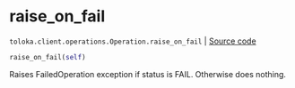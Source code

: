 # raise_on_fail
`toloka.client.operations.Operation.raise_on_fail` | [Source code](https://github.com/Toloka/toloka-kit/blob/v0.1.25/src/client/operations.py#L111)

```python
raise_on_fail(self)
```

Raises FailedOperation exception if status is FAIL. Otherwise does nothing.

